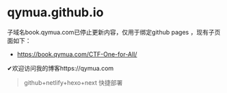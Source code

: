 # qymua.github.io

子域名book.qymua.com已停止更新内容，仅用于绑定github pages ，现有子页面如下：
- https://book.qymua.com/CTF-One-for-All/  

✔欢迎访问我的博客https://qymua.com 

>  github+netlify+hexo+next 快捷部署

